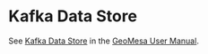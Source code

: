 # Kafka Data Store

See [Kafka Data Store](../../docs/user/kafka) in the [GeoMesa User Manual](http://geomesa.org/documentation/user).